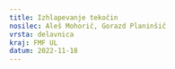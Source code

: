 ```yaml
---
title: Izhlapevanje tekočin
nosilec: Aleš Mohorič, Gorazd Planinšič
vrsta: delavnica
kraj: FMF UL
datum: 2022-11-18
---
```

